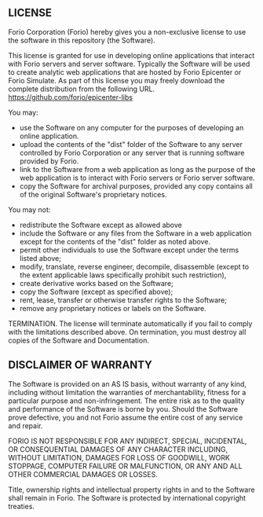 LICENSE
-------

Forio Corporation (Forio) hereby gives you a non-exclusive license to use the software in this repository (the Software).

This license is granted for use in developing online applications that interact with Forio servers and server software.  Typically the Software will be used to create analytic web applications that are hosted by Forio Epicenter or Forio Simulate.   As part of this license you may freely download the complete distribution from the following URL.
https://github.com/forio/epicenter-libs

You may:
- use the Software on any computer for the purposes of developing an online application.
- upload the contents of the "dist" folder of the Software to any server controlled by Forio Corporation or any server that is running software provided by Forio.
- link to the Software from a web application as long as the purpose of the web application is to interact with Forio servers or Forio server software.
- copy the Software for archival purposes, provided any copy contains all of the original Software's proprietary notices.

You may not:
- redistribute the Software except as allowed above
- include the Software or any files from the Software in a web application except for the contents of the "dist" folder as noted above.
- permit other individuals to use the Software except under the terms listed above;
- modify, translate, reverse engineer, decompile, disassemble (except to the extent applicable laws specifically prohibit such restriction),
- create derivative works based on the Software;
- copy the Software (except as specified above);
- rent, lease, transfer or otherwise transfer rights to the Software;
- remove any proprietary notices or labels on the Software.

TERMINATION.
The license will terminate automatically if you fail to comply with the limitations described above. On termination, you must destroy all copies of the Software and Documentation.


DISCLAIMER OF WARRANTY
---------------------------------------------
The Software is provided on an AS IS basis, without warranty of any kind, including without limitation the warranties of merchantability, fitness for a particular purpose and non-infringement.
The entire risk as to the quality and performance of the Software is borne by you.
Should the Software prove defective, you and not Forio assume the entire cost of any service and repair.

FORIO IS NOT RESPONSIBLE FOR ANY INDIRECT, SPECIAL, INCIDENTAL, OR CONSEQUENTIAL DAMAGES OF ANY CHARACTER INCLUDING, WITHOUT LIMITATION, DAMAGES FOR LOSS OF GOODWILL, WORK STOPPAGE, COMPUTER FAILURE OR MALFUNCTION, OR ANY AND ALL OTHER COMMERCIAL DAMAGES OR LOSSES.

Title, ownership rights and intellectual property rights in and to the Software shall remain in Forio. The Software is protected by international copyright treaties.
